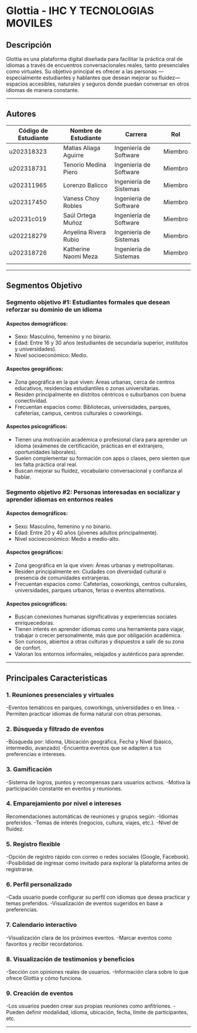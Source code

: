 # Glottia - IHC Y TECNOLOGIAS MOVILES

## Descripción

Glottia es una plataforma digital diseñada para facilitar la práctica oral de idiomas a través de encuentros conversacionales reales, tanto presenciales como virtuales. Su objetivo principal es ofrecer a las personas —especialmente estudiantes y hablantes que desean mejorar su fluidez— espacios accesibles, naturales y seguros donde puedan conversar en otros idiomas de manera constante.

<hr> 

## Autores
| Código de Estudiante | Nombre de Estudiante  | Carrera | Rol |
|----------------------|-----------------------|---------|-----|
| u202318323           | Matias Aliaga Aguirre | Ingeniería de Software | Miembro |
| u202318731           | Tenorio Medina Piero  | Ingeniería de Software | Miembro |
| u202311965           | Lorenzo Balicco       | Ingeniería de Sistemas | Miembro |
| u202317450           | Vaness Choy Robles    | Ingeniería de Software | Miembro |
| u20231c019           | Saúl Ortega Muñoz     | Ingeniería de Software | Miembro |
| u202218279           | Anyelina Rivera Rubio | Ingeniería de Sistemas | Miembro |
| u202318726           | Katherine Naomi Meza  | Ingeniería de Sistemas | Miembro |
|                      |                       |                        |         |

<hr>

## Segmentos Objetivo

### Segmento objetivo #1: Estudiantes formales que desean reforzar su dominio de un idioma
#### Aspectos demográficos:
- Sexo: Masculino, femenino y no binario.
- Edad: Entre 16 y 30 años (estudiantes de secundaria superior, institutos y universidades).
- Nivel socioeconómico: Medio.

#### Aspectos geográficos:
- Zona geográfica en la que viven: Áreas urbanas, cerca de centros educativos, residencias estudiantiles o zonas universitarias.
- Residen principalmente en distritos céntricos o suburbanos con buena conectividad.
- Frecuentan espacios como: Bibliotecas, universidades, parques, cafeterías, campus, centros culturales o coworkings.

#### Aspectos psicográficos:
- Tienen una motivación académica o profesional clara para aprender un idioma (exámenes de certificación, prácticas en el extranjero, oportunidades laborales).
- Suelen complementar su formación con apps o clases, pero sienten que les falta práctica oral real.
- Buscan mejorar su fluidez, vocabulario conversacional y confianza al hablar.

### Segmento objetivo #2: Personas interesadas en socializar y aprender idiomas en entornos reales
#### Aspectos demográficos:
- Sexo: Masculino, femenino y no binario.
- Edad: Entre 20 y 40 años (jóvenes adultos principalmente).
- Nivel socioeconómico: Medio a medio-alto.

#### Aspectos geográficos:
- Zona geográfica en la que viven: Áreas urbanas y metropolitanas.
- Residen principalmente en: Ciudades con diversidad cultural o presencia de comunidades extranjeras.
- Frecuentan espacios como: Cafeterías, coworkings, centros culturales, universidades, parques urbanos, ferias o eventos alternativos.

#### Aspectos psicográficos:
- Buscan conexiones humanas significativas y experiencias sociales enriquecedoras.
- Tienen interés en aprender idiomas como una herramienta para viajar, trabajar o crecer personalmente, más que por obligación académica.
- Son curiosos, abiertos a otras culturas y dispuestos a salir de su zona de confort.
- Valoran los entornos informales, relajados y auténticos para aprender.

<hr>

## Principales Caracteristicas 

### 1. Reuniones presenciales y virtuales
-Eventos temáticos en parques, coworkings, universidades o en línea.
-Permiten practicar idiomas de forma natural con otras personas.

### 2. Búsqueda y filtrado de eventos
-Búsqueda por: Idioma, Ubicación geográfica, Fecha y Nivel (básico, intermedio, avanzado)
-Encuentra eventos que se adapten a tus preferencias e intereses.

### 3. Gamificación
-Sistema de logros, puntos y recompensas para usuarios activos.
-Motiva la participación constante en eventos y reuniones.

### 4. Emparejamiento por nivel e intereses
Recomendaciones automáticas de reuniones y grupos según:
-Idiomas preferidos.
-Temas de interés (negocios, cultura, viajes, etc.).
-Nivel de fluidez.

### 5. Registro flexible
-Opción de registro rápido con correo o redes sociales (Google, Facebook).
-Posibilidad de ingresar como invitado para explorar la plataforma antes de registrarse.

### 6. Perfil personalizado
-Cada usuario puede configurar su perfil con idiomas que desea practicar y temas preferidos.
-Visualización de eventos sugeridos en base a preferencias.

### 7. Calendario interactivo
-Visualización clara de los próximos eventos.
-Marcar eventos como favoritos y recibir recordatorios.

### 8. Visualización de testimonios y beneficios
-Sección con opiniones reales de usuarios.
-Información clara sobre lo que ofrece Glottia y cómo funciona.

### 9. Creación de eventos
-Los usuarios pueden crear sus propias reuniones como anfitriones.
-Pueden definir modalidad, idioma, ubicación, fecha, límite de participantes, etc.


<hr>

